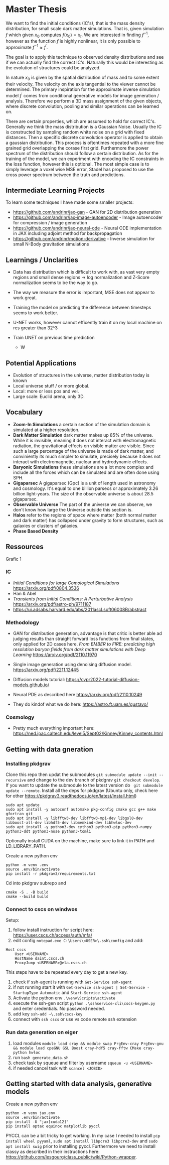 # Master Thesis

We want to find the initial conditions (IC's), that is the mass density distribution, for small scale dark matter simulations. That is, given simulation $f$ which given  $x_0$ computes $f(x_0) = x_t$. We are interested in finding $f^{-1}$, however as the function $f$ is highly nonlinear, it is only possible to approximate $f^{-1} \approx f^{\prime}$. 

The goal is to apply this technique to observed density distributions and see if we can actually find the correct IC's. Naturally this would be interesting as the evolution of structures could be analyzed.

In nature $x_0$ is given by the spatial distribution of mass and to some extent their velocity. The velocity on the axis tangential to the viewer cannot be determined. The primary inspiration for the approximate inverse simulation model $f^{\prime}$ comes from conditional generative models for image generation / analysis. Therefore we perform a 3D mass assignment of the given objects, where discrete convolution, pooling and similar operations can be learned on.

There are certain properties, which are assumed to hold for correct IC's. Generally we think the mass distribution is a Gaussian Noise. Usually the IC is constructed by sampling random white noise on a grid with fixed distances. Then a specific discrete convolution operator is applied to obtain a gaussian distribution. This process is oftentimes repeated with a more fine grained grid overlapping the corase first grid. Furthermore the power spectrum of the distribution should follow a certain distribution. As for the training of the model, we can experiment with encoding the IC constraints in the loss function, however this is optional. The most simple case is to simply leverage a voxel wise MSE error, Stadel has proposed to use the cross power spectrum between the truth and predictions.

## Intermediate Learning Projects

To learn some techniques I have made some smaller projects:

- https://github.com/andrinr/jax-gan - GAN for 2D distribution generation
- https://github.com/andrinr/jax-image-autoencoder - Image autoencoder for compression / image generation
- https://github.com/andrinr/jax-neural-ode - Neural ODE implementation in JAX including adjoint method for backpropagation
- https://github.com/andrinr/motion-derivative - Inverse simulation for small N-Body gravitation simulations

## Learnings / Unclarities

- Data has distribution which is difficult to work with, as vast very empty regions and small dense regions -> log normalization and Z-Score normalization seems to be the way to go.
- The way we measure the error is important, MSE does not appear to work great. 
- Training the model on predicting the difference between timesteps seems to work better. 
- U-NET works, however cannot efficently train it on my local machine on res greater than 32^3


- Train UNET on previous time prediction
    - W

## Potential Applications

- Evolution of structures in the universe, matter distribution today is known
- Local universe stuff / or more global. 
- Local: more or less pos and vel. 
- Large scale: Euclid arena, only 3D. 

## Vocabulary

- **Zoom-In Simulations** a certain section of the simulation domain is simulated at a higher resolution.
- **Dark Matter Simulation** dark matter makes up 85% of the universe. While it is invisible, meaning it does not interact with electromagnetic radiation, the gravitational effects on visible matter are visible. Since such a large percentage of the universe is made of dark matter, and conviniently its much simpler to simulate, precisely because it does not interact with electromagnetic, nuclear and hydrodynamic effects. 
- **Baryonic Simulations** these simulations are a lot more complex and include all the forces which can be simulated and are often done using SPH. 
- **Gigaparsec** A gigaparsec (Gpc) is a unit of length used in astronomy and cosmology. It's equal to one billion parsecs or approximately 3.26 billion light-years.  The size of the observable universe is about 28.5 gigaparsec. 
- **Observable Universe** The part of the universe we can observe, we don't know how large the Universe outside this section is.
- **Halos** refer to the regions of space where matter (both normal matter and dark matter) has collapsed under gravity to form structures, such as galaxies or clusters of galaxies.   
- **Phase Based Density**

## Ressources

Grafic 1

### IC

- *Initial Conditions for large Comological Simulations* https://arxiv.org/pdf/0804.3536
- Han & Abel
- *Transients from Initial Conditions: A Perturbative Analysis* https://arxiv.org/pdf/astro-ph/9711187
- https://ui.adsabs.harvard.edu/abs/2011ascl.soft06008B/abstract

### Methodology

- GAN for distribution generation, advantage is that critic is better able ad judging results than straight forward loss functions from final states, only applied for 2D cases here. *From EMBER to FIRE: predicting high resolution baryon fields from
dark matter simulations with Deep Learning* https://arxiv.org/pdf/2110.11970
- Single image generation using denoising diffusion model. https://arxiv.org/pdf/2211.12445
- Diffusion models tutorial: https://cvpr2022-tutorial-diffusion-models.github.io/
- Neural PDE as described here https://arxiv.org/pdf/2110.10249

- They do kindof what we do here: https://astro.ft.uam.es/gustavo/

### Cosmology

- Pretty much everything important here: https://ned.ipac.caltech.edu/level5/Sept02/Kinney/Kinney_contents.html

## Getting with data gneration

### Installing pkdgrav

Clone this repo then updat the submodules
```git submodule update --init --recursive```
and change to the dev branch of pkdgrav
```git checkout develop```. If you want to update the submodule to the latest version do
``` git submodule update --remote```.
Install all the deps for pkdgrav (Ubuntu only, check here for other https://pkdgrav3.readthedocs.io/en/latest/install.html)

```{bash}
sudo apt update
sudo apt install -y autoconf automake pkg-config cmake gcc g++ make gfortran git
sudo apt install -y libfftw3-dev libfftw3-mpi-dev libgsl0-dev libboost-all-dev libhdf5-dev libmemkind-dev libhwloc-dev
sudo apt install -y python3-dev cython3 python3-pip python3-numpy python3-ddt python3-nose python3-tomli
```
Optionally install CUDA on the machine, make sure to link it in PATH and LD_LIBRARY_PATH.

Create a new python env

```{bash}
python -m venv .env
source .env/bin/activate
pip install -r pkdgrav3/requirements.txt
```

Cd into pkdgrav subrepo and

```
cmake -S . -B build
cmake --build build
```

### Connect to cscs on windwos

Setup:
1. follow install instruction for script here: https://user.cscs.ch/access/auth/mfa/
2. edit config  ```notepad.exe C:\Users\<USER>\.ssh\config``` and add: 
```
Host cscs
	User <USERNAME>
	HostName daint.cscs.ch
	ProxyJump <USERNAME>@ela.cscs.ch
```

This steps have to be repeated every day to get a new key.
1. check if ssh-agent is running with ```Get-Service ssh-agent```
2. if not running start it with ```Get-Service ssh-agent | Set-Service -StartupType Automatic``` and ```Start-Service ssh-agent```
3. Activate the python env ```.\venv\Scripts\activate```
4. execute the ssh-gen script ```python .\sshservice-cli\cscs-keygen.py``` and enter credentials. No password needed. 
5. add key ```ssh-add ~\.ssh\cscs-key```
6. connect with ```ssh cscs``` or use vs code remote ssh extension

### Run data generation on eiger

1. load modules ```module load cray && module swap PrgEnv-cray PrgEnv-gnu && module load cpeGNU GSL Boost cray-hdf5 cray-fftw CMake cray-python hwloc```
2. run ```bash generate_data.sh```
3. check task by squeue and filter by username ```squeue -u <USERNAME>```
4. if needed cancel task with ```scancel <JOBID>```

## Getting started with data analysis, generative models

Create a new python env

```{bash}
python -m venv jax.env
source .env/bin/activate
pip install -U "jax[cuda12]"
pip install optax equinox matplotlib pyccl
```

PYCCL can be a bit tricky to get working. In my case I needed to install ```pip install wheel pyyaml```,
```sudo apt install libpcre3 libpcre3-dev``` and ```sudo apt install swig``` prior to installing pyccl. 
Furthermore we need to install classy as described in their instructions here: https://github.com/lesgourg/class_public/wiki/Python-wrapper.


